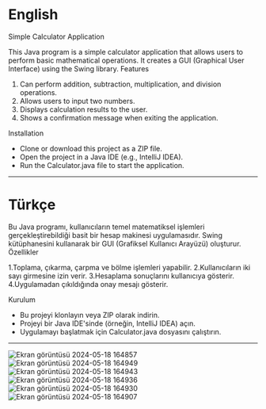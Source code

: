 # English

Simple Calculator Application

This Java program is a simple calculator application that allows users to perform basic mathematical operations. It creates a GUI (Graphical User Interface) using the Swing library.
Features

  1. Can perform addition, subtraction, multiplication, and division operations.
  2. Allows users to input two numbers.
  3. Displays calculation results to the user.
  4. Shows a confirmation message when exiting the application.

Installation

  - Clone or download this project as a ZIP file.
  - Open the project in a Java IDE (e.g., IntelliJ IDEA).
  - Run the Calculator.java file to start the application.
     
  ---

# Türkçe

Bu Java programı, kullanıcıların temel matematiksel işlemleri gerçekleştirebildiği basit bir hesap makinesi uygulamasıdır. Swing kütüphanesini kullanarak bir GUI (Grafiksel Kullanıcı Arayüzü) oluşturur.
Özellikler

  1.Toplama, çıkarma, çarpma ve bölme işlemleri yapabilir.
  2.Kullanıcıların iki sayı girmesine izin verir.
  3.Hesaplama sonuçlarını kullanıcıya gösterir.
  4.Uygulamadan çıkıldığında onay mesajı gösterir.

Kurulum

  - Bu projeyi klonlayın veya ZIP olarak indirin.
  - Projeyi bir Java IDE'sinde (örneğin, IntelliJ IDEA) açın.
  - Uygulamayı başlatmak için Calculator.java dosyasını çalıştırın.



---


![Ekran görüntüsü 2024-05-18 164857](https://github.com/tahabugracck/Calculator_App/assets/144429921/3ff11826-f002-4352-8647-48446450dae2)
![Ekran görüntüsü 2024-05-18 164949](https://github.com/tahabugracck/Calculator_App/assets/144429921/82dd8ae1-95e9-4868-86b2-1bd4e1475ae3)
![Ekran görüntüsü 2024-05-18 164943](https://github.com/tahabugracck/Calculator_App/assets/144429921/c7800535-6f44-4c72-8086-2e1a08ebdf61)
![Ekran görüntüsü 2024-05-18 164936](https://github.com/tahabugracck/Calculator_App/assets/144429921/394e7233-98b9-4802-9dff-ad1b2ddec2ef)
![Ekran görüntüsü 2024-05-18 164930](https://github.com/tahabugracck/Calculator_App/assets/144429921/6f975ba0-6a7b-44aa-a5e1-3bd23918c115)
![Ekran görüntüsü 2024-05-18 164907](https://github.com/tahabugracck/Calculator_App/assets/144429921/fedc052d-e30e-4c20-9f97-75cc274609a4)

